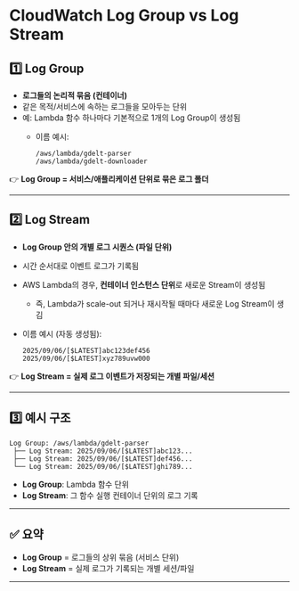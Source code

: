 # CloudWatch Log Group vs Log Stream

## 1️⃣ Log Group

- **로그들의 논리적 묶음 (컨테이너)**
- 같은 목적/서비스에 속하는 로그들을 모아두는 단위
- 예: Lambda 함수 하나마다 기본적으로 1개의 Log Group이 생성됨
    - 이름 예시:
        
        ```
        /aws/lambda/gdelt-parser
        /aws/lambda/gdelt-downloader
        
        ```
        

👉 **Log Group = 서비스/애플리케이션 단위로 묶은 로그 폴더**

---

## 2️⃣ Log Stream

- **Log Group 안의 개별 로그 시퀀스 (파일 단위)**
- 시간 순서대로 이벤트 로그가 기록됨
- AWS Lambda의 경우, **컨테이너 인스턴스 단위**로 새로운 Stream이 생성됨
    - 즉, Lambda가 scale-out 되거나 재시작될 때마다 새로운 Log Stream이 생김
- 이름 예시 (자동 생성됨):
    
    ```
    2025/09/06/[$LATEST]abc123def456
    2025/09/06/[$LATEST]xyz789uvw000
    
    ```
    

👉 **Log Stream = 실제 로그 이벤트가 저장되는 개별 파일/세션**

---

## 3️⃣ 예시 구조

```
Log Group: /aws/lambda/gdelt-parser
 ├── Log Stream: 2025/09/06/[$LATEST]abc123...
 ├── Log Stream: 2025/09/06/[$LATEST]def456...
 └── Log Stream: 2025/09/06/[$LATEST]ghi789...

```

- **Log Group**: Lambda 함수 단위
- **Log Stream**: 그 함수 실행 컨테이너 단위의 로그 기록

---

## ✅ 요약

- **Log Group** = 로그들의 상위 묶음 (서비스 단위)
- **Log Stream** = 실제 로그가 기록되는 개별 세션/파일

---
